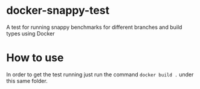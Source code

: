 # docker-snappy-test
A test for running snappy benchmarks for different branches and build types using Docker

# How to use
In order to get the test running just run the command `docker build .` under this same folder.

